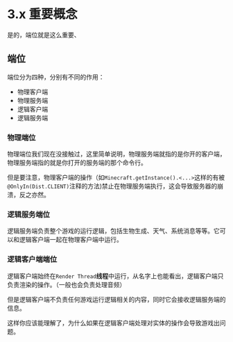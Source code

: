 # 3.x 重要概念

是的，端位就是这么重要、

## 端位

端位分为四种，分别有不同的作用：

- 物理客户端
- 物理服务端
- 逻辑客户端
- 逻辑服务端

### 物理端位

物理端位我们现在没接触过，这里简单说明，物理服务端就指的是你开的客户端，物理服务端指的就是你打开的服务端的那个命令行。

但是要注意，物理客户端的操作（如`Minecraft.getInstance().<...>`这样的有被`@OnlyIn(Dist.CLIENT)`注释的方法)禁止在物理服务端执行，这会导致服务器的崩溃，反之亦然。

### 逻辑服务端位

逻辑服务端负责整个游戏的运行逻辑，包括生物生成、天气、系统消息等等。它可以和逻辑客户端一起在物理客户端中运行。

### 逻辑客户端端位

逻辑客户端始终在`Render Thread`**线程**中运行，从名字上也能看出，逻辑客户端只负责渲染的操作。（一般也会负责处理音频）

但是逻辑客户端不负责任何游戏运行逻辑相关的内容，同时它会接收逻辑服务端的信息。

这样你应该能理解了，为什么如果在逻辑客户端处理对实体的操作会导致游戏出问题。